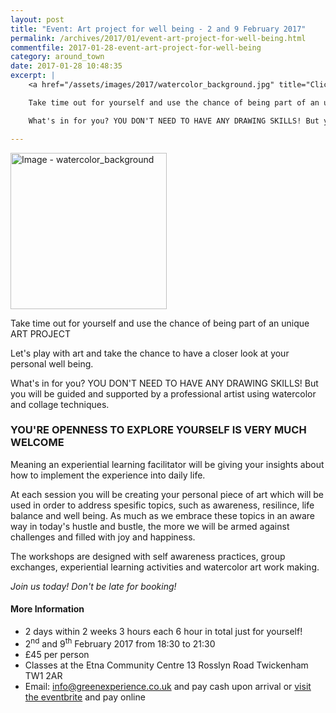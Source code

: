 ```yaml
---
layout: post
title: "Event: Art project for well being - 2 and 9 February 2017"
permalink: /archives/2017/01/event-art-project-for-well-being.html
commentfile: 2017-01-28-event-art-project-for-well-being
category: around_town
date: 2017-01-28 10:48:35
excerpt: |
    <a href="/assets/images/2017/watercolor_background.jpg" title="Click for a larger image"><img src="/assets/images/2017/watercolor_background-thumb.jpg" width="150" alt="Image - watercolor_background"  class="photo right"/></a>

    Take time out for yourself and use the chance of being part of an unique art project. Let's play with art and take the chance to have a closer look at your personal well being.

    What's in for you? YOU DON'T NEED TO HAVE ANY DRAWING SKILLS! But you will be guided and supported by a professional artist using watercolor and collage techniques.

---
```


<a href="/assets/images/2017/watercolor_background.jpg" title="Click for a larger image"><img src="/assets/images/2017/watercolor_background-thumb.jpg" width="250" alt="Image - watercolor_background"  class="photo right"/></a>

Take time out for yourself and use the chance of being part of an unique ART PROJECT

Let's play with art and take the chance to have a closer look at your personal well being.

What's in for you? YOU DON'T NEED TO HAVE ANY DRAWING SKILLS! But you will be guided and supported by a professional artist using watercolor and collage techniques.

### YOU'RE OPENNESS TO EXPLORE YOURSELF IS VERY MUCH WELCOME

Meaning an experiential learning facilitator will be giving your insights about how to implement the experience into daily life.

At each session you will be creating your personal piece of art which will be used in order to address spesific topics, such as awareness, resilince, life balance and well being. As much as we embrace these topics in an aware way in today's hustle and bustle, the more we will be armed against challenges and filled with joy and happiness.

The workshops are designed with self awareness practices, group exchanges, experiential learning activities and watercolor art work making.

*Join us today! Don't be late for booking!*

#### More Information

-   2 days within 2 weeks 3 hours each 6 hour in total just for yourself!
-   2<sup>nd</sup> and 9<sup>th</sup> February 2017 from 18:30 to 21:30
-   £45 per person
-   Classes at the Etna Community Centre 13 Rosslyn Road Twickenham TW1 2AR
-   Email: <info@greenexperience.co.uk> and pay cash upon arrival or [visit the eventbrite](https://www.eventbrite.com/e/art-project-for-well-being-tickets-31219333868) and pay online
